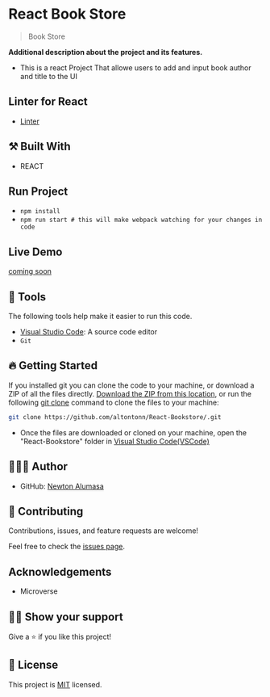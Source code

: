 

# React Book Store

> Book Store

**Additional description about the project and its features.**
- This is a react Project That allowe users to add and input book author and title to the UI

## Linter for React
- [Linter](https://github.com/microverseinc/linters-config/tree/master/react-redux)

## ⚒️ Built With

- REACT

## Run Project

- `npm install`
- `npm run start # this will make webpack watching for your changes in code`


## Live Demo
[coming soon]()

## 🧰 Tools

The following tools help make it easier to run this code.

- [Visual Studio Code](https://code.visualstudio.com/): A source code editor
- `Git`

## 🔥 Getting Started

If you installed git you can clone the code to your machine, or download a ZIP of all the files directly.
[Download the ZIP from this location](https://github.com/altontonn/React-Bookstore//archive/refs/heads/main.zip), or run the following [git clone](https://github.com/altontonn/React-Bookstore) command to clone the files to your machine:

```bash
git clone https://github.com/altontonn/React-Bookstore/.git
```

- Once the files are downloaded or cloned on your machine, open the "React-Bookstore" folder in [Visual Studio Code(VSCode)](https://code.visualstudio.com/)

## 🙎🏾‍♂️ Author

- GitHub: [Newton Alumasa](https://github.com/altontonn)

## 🤝 Contributing

Contributions, issues, and feature requests are welcome!

Feel free to check the [issues page](https://github.com/altontonn/React-Bookstore//issues).

## Acknowledgements

- Microverse

## 👊🏾 Show your support

Give a ⭐️ if you like this project!

## 📝 License

This project is [MIT](https://github.com/altontonn/React-Bookstore//blob/basic-page/LICENSE) licensed.
